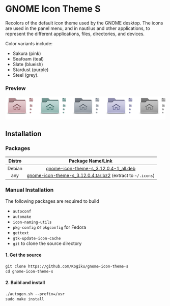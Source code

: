 # GNOME Icon Theme S
Recolors of the default icon theme used by the GNOME desktop. The icons are used in the panel menu, and in nautilus and other applications, to represent the different applications, files, directories, and devices.

Color variants include:
* Sakura (pink)
* Seafoam (teal)
* Slate (blueish)
* Stardust (purple)
* Steel (grey).
### Preview
![Preview](https://raw.githubusercontent.com/Kogiku/gnome-icon-theme-s/master/preview.png)
## Installation
### Packages
|Distro|Package Name/Link|
|:----:|:----:|
| Debian | [gnome-icon-theme-s_3.12.0.4-1_all.deb](https://github.com/Kogiku/gnome-icon-theme-s/releases/download/3.12.0.4/gnome-icon-theme-s_3.12.0.4-1_all.deb) |
| any | [gnome-icon-theme-s_3.12.0.4.tar.bz2](https://github.com/Kogiku/gnome-icon-theme-s/releases/download/3.12.0.4/gnome-icon-theme-s_3.12.0.4.tar.bz2) (extract to `~/.icons`)|
### Manual Installation
The following packages are required to build
* `autoconf`
* `automake`
* `icon-naming-utils`
* `pkg-config` or `pkgconfig` for Fedora
* `gettext`
* `gtk-update-icon-cache`
* `git` to clone the source directory
#### 1. Get the source
```
git clone https://github.com/Kogiku/gnome-icon-theme-s
cd gnome-icon-theme-s
```
#### 2. Build and install
```
./autogen.sh --prefix=/usr
sudo make install
```
